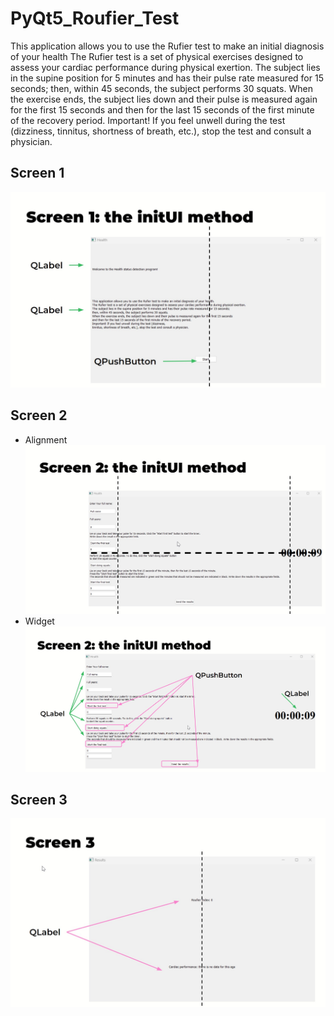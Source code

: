 # PyQt5_Roufier_Test
This application allows you to use the Rufier test to make an initial diagnosis of your health
The Rufier test is a set of physical exercises designed to assess your cardiac performance during physical exertion.
The subject lies in the supine position for 5 minutes and has their pulse rate measured for 15 seconds;
then, within 45 seconds, the subject performs 30 squats.
When the exercise ends, the subject lies down and their pulse is measured again for the first 15 seconds
and then for the last 15 seconds of the first minute of the recovery period.
Important! If you feel unwell during the test (dizziness, tinnitus, shortness of breath, etc.), 
stop the test and consult a physician.
## Screen 1
![Window 1](win1.jpg)
## Screen 2
  * Alignment
    ![Window 2](win2.jpg)
  * Widget
    ![Window 2_1](win2_2.jpg)
## Screen 3
  ![Window 3](win3.jpg)

